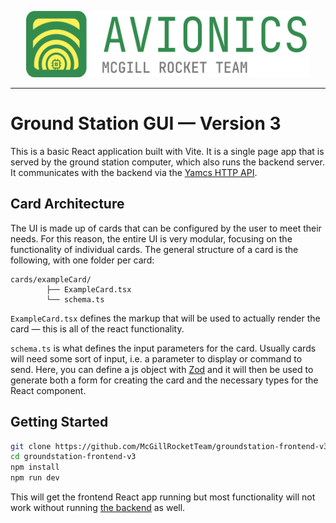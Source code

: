 <p align="center">
<img width="453.5" height="106" src="public/av-logo.svg">
</p>

---

# Ground Station GUI — Version 3

This is a basic React application built with Vite. It is a single page app that is served by the ground station computer, which also runs the backend server. It communicates with the backend via the [Yamcs HTTP API](https://docs.yamcs.org/yamcs-http-api/).

## Card Architecture

The UI is made up of cards that can be configured by the user to meet their needs. For this reason, the entire UI is very modular, focusing on the functionality of individual cards. The general structure of a card is the following, with one folder per card:

```
cards/exampleCard/
        ├── ExampleCard.tsx
        └── schema.ts
```

`ExampleCard.tsx` defines the markup that will be used to actually render the card — this is all of the react functionality.

`schema.ts` is what defines the input parameters for the card. Usually cards will need some sort of input, i.e. a parameter to display or command to send. Here, you can define a js object with [Zod](https://zod.dev/) and it will then be used to generate both a form for creating the card and the necessary types for the React component.

## Getting Started

```bash
git clone https://github.com/McGillRocketTeam/groundstation-frontend-v3
cd groundstation-frontend-v3
npm install
npm run dev
```

This will get the frontend React app running but most functionality will not work without running [the backend](https://github.com/McGillRocketTeam/groundstation-backend-2025) as well.

